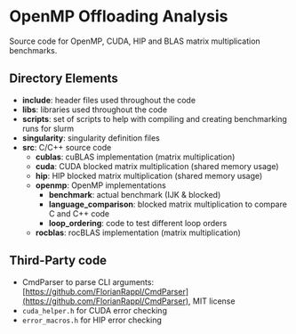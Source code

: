 # OpenMP Offloading Analysis

Source code for OpenMP, CUDA, HIP and BLAS matrix multiplication benchmarks.

## Directory Elements

- **include**: header files used throughout the code
- **libs**: libraries used throughout the code
- **scripts**: set of scripts to help with compiling and creating benchmarking runs for slurm
- **singularity**: singularity definition files
- **src**: C/C++ source code
  - **cublas**: cuBLAS implementation (matrix multiplication)
  - **cuda**: CUDA blocked matrix multiplication (shared memory usage)
  - **hip**: HIP blocked matrix multiplication (shared memory usage)
  - **openmp**: OpenMP implementations
    - **benchmark**: actual benchmark (IJK & blocked)
    - **language_comparison**: blocked matrix multiplication to compare C and C++ code
    - **loop_ordering**: code to test different loop orders 
  - **rocblas**: rocBLAS implementation (matrix multiplication)

## Third-Party code

- CmdParser to parse CLI arguments: [https://github.com/FlorianRappl/CmdParser](https://github.com/FlorianRappl/CmdParser), MIT license
- `cuda_helper.h` for CUDA error checking
- `error_macros.h` for HIP error checking
